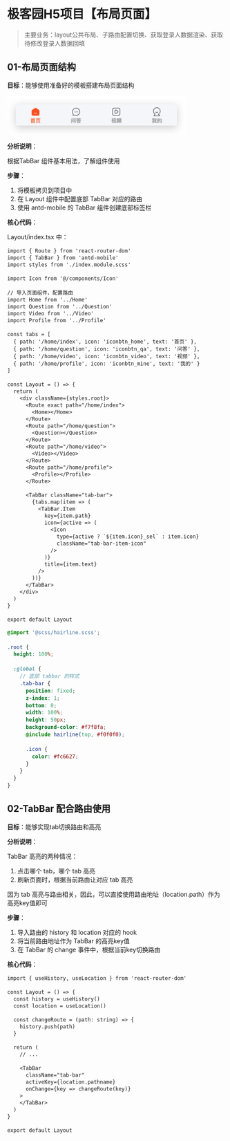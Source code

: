 # 极客园H5项目【布局页面】

>主要业务：layout公共布局、子路由配置切换、获取登录人数据渲染、获取待修改登录人数据回填

## 01-布局页面结构

**目标**：能够使用准备好的模板搭建布局页面结构

<img src="assets/image-20220306182039707.png" alt="image-20220306182039707" style="zoom:50%;" />

**分析说明**：

根据TabBar 组件基本用法，了解组件使用

**步骤**：

1. 将模板拷贝到项目中
2. 在 Layout 组件中配置底部 TabBar 对应的路由
3. 使用 antd-mobile 的 TabBar 组件创建底部标签栏

**核心代码**：

Layout/index.tsx 中：

```tsx
import { Route } from 'react-router-dom'
import { TabBar } from 'antd-mobile'
import styles from './index.module.scss'

import Icon from '@/components/Icon'

// 导入页面组件，配置路由
import Home from '../Home'
import Question from '../Question'
import Video from '../Video'
import Profile from '../Profile'

const tabs = [
  { path: '/home/index', icon: 'iconbtn_home', text: '首页' },
  { path: '/home/question', icon: 'iconbtn_qa', text: '问答' },
  { path: '/home/video', icon: 'iconbtn_video', text: '视频' },
  { path: '/home/profile', icon: 'iconbtn_mine', text: '我的' }
]

const Layout = () => {
  return (
    <div className={styles.root}>
      <Route exact path="/home/index">
        <Home></Home>
      </Route>
      <Route path="/home/question">
        <Question></Question>
      </Route>
      <Route path="/home/video">
        <Video></Video>
      </Route>
      <Route path="/home/profile">
        <Profile></Profile>
      </Route>

      <TabBar className="tab-bar">
        {tabs.map(item => (
          <TabBar.Item
            key={item.path}
            icon={active => (
              <Icon
                type={active ? `${item.icon}_sel` : item.icon}
                className="tab-bar-item-icon"
              />
            )}
            title={item.text}
          />
        ))}
      </TabBar>
    </div>
  )
}

export default Layout
```

```scss
@import '@scss/hairline.scss';

.root {
  height: 100%;

  :global {
    // 底部 tabbar 的样式
    .tab-bar {
      position: fixed;
      z-index: 1;
      bottom: 0;
      width: 100%;
      height: 50px;
      background-color: #f7f8fa;
      @include hairline(top, #f0f0f0);

      .icon {
        color: #fc6627;
      }
    }
  }
}
```



## 02-TabBar 配合路由使用

**目标**：能够实现tab切换路由和高亮

**分析说明**：

TabBar 高亮的两种情况：

1. 点击哪个 tab，哪个 tab 高亮
2. 刷新页面时，根据当前路由让对应 tab 高亮

因为 tab 高亮与路由相关，因此，可以直接使用路由地址（location.path）作为高亮key值即可

**步骤**：

1. 导入路由的 history 和 location 对应的 hook
2. 将当前路由地址作为 TabBar 的高亮key值
3. 在 TabBar 的 change 事件中，根据当前key切换路由

**核心代码**：

```tsx
import { useHistory, useLocation } from 'react-router-dom'

const Layout = () => {
  const history = useHistory()
  const location = useLocation()

  const changeRoute = (path: string) => {
    history.push(path)
  }

  return (
    // ...

    <TabBar
      className="tab-bar"
      activeKey={location.pathname}
      onChange={key => changeRoute(key)}
    >
    </TabBar>
  )
}

export default Layout
```
